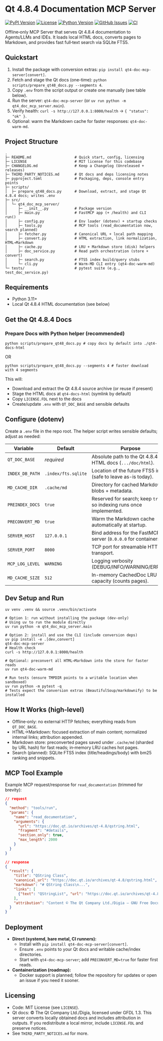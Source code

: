 # Qt 4.8.4 Documentation MCP Server

[![PyPI Version](https://img.shields.io/pypi/v/qt4-doc-mcp-server.svg)](https://pypi.org/project/qt4-doc-mcp-server/)
[![License](https://img.shields.io/github/license/jztan/qt4-doc-mcp-server.svg)](LICENSE)
[![Python Version](https://img.shields.io/pypi/pyversions/qt4-doc-mcp-server.svg)](https://pypi.org/project/qt4-doc-mcp-server/)
[![GitHub Issues](https://img.shields.io/github/issues/jztan/qt4-doc-mcp-server.svg)](https://github.com/jztan/qt4-doc-mcp-server/issues)
[![CI](https://github.com/jztan/qt4-doc-mcp-server/actions/workflows/pr-tests.yml/badge.svg)](https://github.com/jztan/qt4-doc-mcp-server/actions/workflows/pr-tests.yml)

Offline‑only MCP Server that serves Qt 4.8.4 documentation to Agents/LLMs and IDEs.
It loads local HTML docs, converts pages to Markdown, and provides fast full‑text
search via SQLite FTS5.

## Quickstart
1. Install the package with conversion extras: `pip install qt4-doc-mcp-server[convert]`.
2. Fetch and stage the Qt docs (one-time): `python scripts/prepare_qt48_docs.py --segments 4`.
3. Copy `.env` from the script output or create one manually (see table below).
4. Run the server: `qt4-doc-mcp-server` (or `uv run python -m qt4_doc_mcp_server.main`).
5. Verify health: `curl -s http://127.0.0.1:8000/health` → `{ "status": "ok" }`.
6. Optional: warm the Markdown cache for faster responses: `qt4-doc-warm-md`.

## Project Structure

```
.
├─ README.md                    # Quick start, config, licensing
├─ LICENSE                      # MIT license for this codebase
├─ CHANGELOG.md                 # Keep a Changelog (Unreleased + releases)
├─ THIRD_PARTY_NOTICES.md       # Qt docs and deps licensing notes
├─ pyproject.toml               # Packaging, deps, console entry points
├─ scripts/
│  ├─ prepare_qt48_docs.py      # Download, extract, and stage Qt 4.8.4 docs; writes .env
├─ src/
│  └─ qt4_doc_mcp_server/
│     ├─ __init__.py            # Package version
│     ├─ main.py                # FastMCP app (+ /health) and CLI run()
│     ├─ config.py              # Env loader (dotenv) + startup checks
│     ├─ tools.py               # MCP tools (read_documentation now, search planned)
│     ├─ fetcher.py             # Canonical URL + local path mapping
│     ├─ convert.py             # HTML extraction, link normalization, HTML→Markdown
│     ├─ cache.py               # LRU + Markdown store (disk) helpers
│     ├─ doc_service.py         # Read path orchestration (store + convert)
│     ├─ search.py              # FTS5 index build/query stubs
│     └─ cli.py                 # Warm‑MD CLI entry (qt4-doc-warm-md)
└─ tests/                       # pytest suite (e.g., test_doc_service.py)
```

## Requirements
- Python 3.11+
- Local Qt 4.8.4 HTML documentation (see below)

## Get the Qt 4.8.4 Docs

### Prepare Docs with Python helper (recommended)

```
python scripts/prepare_qt48_docs.py # copy docs by default into ./qt4-docs-html
```
OR
```
python scripts/prepare_qt48_docs.py --segments 4 # faster download with 4 segments
```

This will:
- Download and extract the Qt 4.8.4 source archive (or reuse if present)
- Stage the HTML docs at `qt4-docs-html` (symlink by default)
- Copy `LICENSE.FDL` next to the docs
- Create/update `.env` with `QT_DOC_BASE` and sensible defaults



## Configure (dotenv)
Create a `.env` file in the repo root. The helper script writes sensible defaults; adjust as needed:

| Variable | Default | Purpose |
| --- | --- | --- |
| `QT_DOC_BASE` | _required_ | Absolute path to the Qt 4.8.4 HTML docs (`.../doc/html`). |
| `INDEX_DB_PATH` | `.index/fts.sqlite` | Location of the future FTS5 index (safe to leave as-is today). |
| `MD_CACHE_DIR` | `.cache/md` | Directory for cached Markdown blobs + metadata. |
| `PREINDEX_DOCS` | `true` | Reserved for search; keep `true` so indexing runs once implemented. |
| `PRECONVERT_MD` | `true` | Warm the Markdown cache automatically at startup. |
| `SERVER_HOST` | `127.0.0.1` | Bind address for the FastMCP server (`0.0.0.0` for containers). |
| `SERVER_PORT` | `8000` | TCP port for streamable HTTP transport. |
| `MCP_LOG_LEVEL` | `WARNING` | Logging verbosity (DEBUG/INFO/WARNING/ERROR). |
| `MD_CACHE_SIZE` | `512` | In-memory CachedDoc LRU capacity (counts pages). |

## Dev Setup and Run
```
uv venv .venv && source .venv/bin/activate

# Option 1: run without installing the package (dev-only)
# Using uv to run the module directly
uv run python -m qt4_doc_mcp_server.main

# Option 2: install and use the CLI (include conversion deps)
uv pip install -e .[dev,convert]
qt4-doc-mcp-server
# Health check
curl -s http://127.0.0.1:8000/health
 
# Optional: preconvert all HTML→Markdown into the store for faster reads
uv run qt4-doc-warm-md

# Run tests (ensure TMPDIR points to a writable location when sandboxed)
uv run python -m pytest -q
# Tests expect the conversion extras (BeautifulSoup/markdownify) to be installed
```

## How It Works (high‑level)
- Offline‑only: no external HTTP fetches; everything reads from `QT_DOC_BASE`.
- HTML→Markdown: focused extraction of main content; normalized internal links;
  attribution appended.
- Markdown store: preconverted pages saved under `.cache/md` (sharded by URL hash)
  for fast reads; in‑memory LRU caches hot pages.
- Search (planned): SQLite FTS5 index (title/headings/body) with bm25 ranking and snippets.

## MCP Tool Example
Example MCP request/response for `read_documentation` (trimmed for brevity):

```json
// request
{
  "method": "tools/run",
  "params": {
    "name": "read_documentation",
    "arguments": {
      "url": "https://doc.qt.io/archives/qt-4.8/qstring.html",
      "fragment": "#details",
      "section_only": true,
      "max_length": 2000
    }
  }
}

// response
{
  "result": {
    "title": "QString Class",
    "canonical_url": "https://doc.qt.io/archives/qt-4.8/qstring.html",
    "markdown": "# QString Class\n...",
    "links": [
      {"text": "QStringList", "url": "https://doc.qt.io/archives/qt-4.8/qstringlist.html"}
    ],
    "attribution": "Content © The Qt Company Ltd./Digia — GNU Free Documentation License 1.3"
  }
}
```

## Deployment
- **Direct (systemd, bare metal, CI runners):**
  - Install with `pip install qt4-doc-mcp-server[convert]`.
  - Ensure `.env` points to your Qt docs and writable cache/index directories.
  - Start with `qt4-doc-mcp-server`; add `PRECONVERT_MD=true` for faster first reads.
- **Containerization (roadmap):**
  - Docker support is planned; follow the repository for updates or open an issue if you need it sooner.

## Licensing
- Code: MIT License (see `LICENSE`).
- Qt docs: © The Qt Company Ltd./Digia, licensed under GFDL 1.3. This server
  converts locally obtained docs and includes attribution in outputs. If you
  redistribute a local mirror, include `LICENSE.FDL` and preserve notices.
- See `THIRD_PARTY_NOTICES.md` for more.
